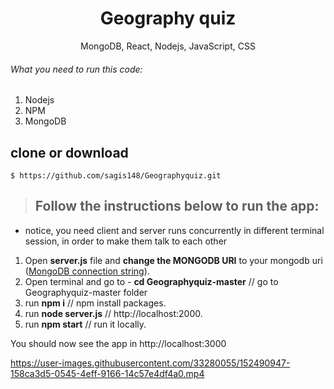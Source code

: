 
<h1 align="center">
Geography quiz
</h1>

<p align="center">
MongoDB, React, Nodejs, JavaScript, CSS
</p>

###### What you need to run this code:
1. Nodejs
2. NPM
3. MongoDB

## clone or download
```terminal
$ https://github.com/sagis148/Geographyquiz.git
```

> ## Follow the instructions below to run the app:
* notice, you need client and server runs concurrently in different terminal session, in order to make them talk to each other

1. Open **server.js** file and **change the MONGODB URI** to your mongodb uri ([MongoDB connection string](http://docs.mongodb.org/manual/reference/connection-string/)).
2. Open terminal and go to - **cd Geographyquiz-master** // go to Geographyquiz-master folder
3. run **npm i**           // npm install packages.
4. run **node server.js**  // http://localhost:2000.
5. run **npm start**       // run it locally.

You should now see the app in http://localhost:3000


https://user-images.githubusercontent.com/33280055/152490947-158ca3d5-0545-4eff-9166-14c57e4df4a0.mp4

